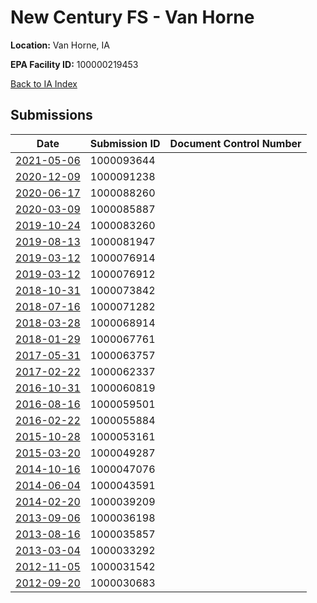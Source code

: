 # New Century FS - Van Horne

**Location:** Van Horne, IA

**EPA Facility ID:** 100000219453

[Back to IA Index](../../index.md)

## Submissions

| Date | Submission ID | Document Control Number |
|------|--------------|-------------------------|
| [2021-05-06](submissions/1000093644.md) | 1000093644 |  |
| [2020-12-09](submissions/1000091238.md) | 1000091238 |  |
| [2020-06-17](submissions/1000088260.md) | 1000088260 |  |
| [2020-03-09](submissions/1000085887.md) | 1000085887 |  |
| [2019-10-24](submissions/1000083260.md) | 1000083260 |  |
| [2019-08-13](submissions/1000081947.md) | 1000081947 |  |
| [2019-03-12](submissions/1000076914.md) | 1000076914 |  |
| [2019-03-12](submissions/1000076912.md) | 1000076912 |  |
| [2018-10-31](submissions/1000073842.md) | 1000073842 |  |
| [2018-07-16](submissions/1000071282.md) | 1000071282 |  |
| [2018-03-28](submissions/1000068914.md) | 1000068914 |  |
| [2018-01-29](submissions/1000067761.md) | 1000067761 |  |
| [2017-05-31](submissions/1000063757.md) | 1000063757 |  |
| [2017-02-22](submissions/1000062337.md) | 1000062337 |  |
| [2016-10-31](submissions/1000060819.md) | 1000060819 |  |
| [2016-08-16](submissions/1000059501.md) | 1000059501 |  |
| [2016-02-22](submissions/1000055884.md) | 1000055884 |  |
| [2015-10-28](submissions/1000053161.md) | 1000053161 |  |
| [2015-03-20](submissions/1000049287.md) | 1000049287 |  |
| [2014-10-16](submissions/1000047076.md) | 1000047076 |  |
| [2014-06-04](submissions/1000043591.md) | 1000043591 |  |
| [2014-02-20](submissions/1000039209.md) | 1000039209 |  |
| [2013-09-06](submissions/1000036198.md) | 1000036198 |  |
| [2013-08-16](submissions/1000035857.md) | 1000035857 |  |
| [2013-03-04](submissions/1000033292.md) | 1000033292 |  |
| [2012-11-05](submissions/1000031542.md) | 1000031542 |  |
| [2012-09-20](submissions/1000030683.md) | 1000030683 |  |
